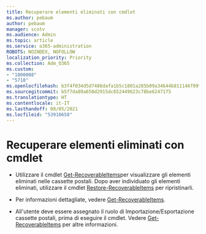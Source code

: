 ```yaml
---
title: Recuperare elementi eliminati con cmdlet
ms.author: pebaum
author: pebaum
manager: scotv
ms.audience: Admin
ms.topic: article
ms.service: o365-administration
ROBOTS: NOINDEX, NOFOLLOW
localization_priority: Priority
ms.collection: Adm_O365
ms.custom:
- "1800008"
- "5718"
ms.openlocfilehash: b3f4f034d5d7486dafa1b5c1801a285b09a34644b811146f09f454fad9647833
ms.sourcegitcommit: b5f7da89a650d2915dc652449623c78be6247175
ms.translationtype: HT
ms.contentlocale: it-IT
ms.lasthandoff: 08/05/2021
ms.locfileid: "53910658"
---
```

# <a name="recover-deleted-items-with-cmdlet"></a>Recuperare elementi eliminati con cmdlet

- Utilizzare il cmdlet [Get-RecoverableItems](https://docs.microsoft.com/powershell/module/exchange/get-recoverableitems?view=exchange-ps)per visualizzare gli elementi eliminati nelle cassette postali. Dopo aver individuato gli elementi eliminati, utilizzare il cmdlet [Restore-RecoverableItems](https://docs.microsoft.com/powershell/module/exchange/Restore-RecoverableItems?view=exchange-ps) per ripristinarli.

- Per informazioni dettagliate, vedere [Get-RecoverableItems](https://docs.microsoft.com/powershell/module/exchange/get-recoverableitems?view=exchange-ps).

- All'utente deve essere assegnato il ruolo di Importazione/Esportazione cassette postali, prima di eseguire il cmdlet. Vedere [Get-RecoverableItems](https://docs.microsoft.com/powershell/module/exchange/get-recoverableitems?view=exchange-ps) per altre informazioni.
